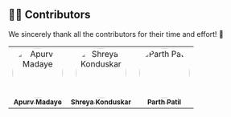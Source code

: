 ## 👨‍💻 Contributors

We sincerely thank all the contributors for their time and effort! 👏

<table>
  <tr>
    <td align="center">
      <a href="https://github.com/apuuuurv">
        <img src="https://avatars.githubusercontent.com/apuuuurv" width="100px" style="border-radius: 50%;" alt="Apurv Madaye"/><br />
        <sub><b>Apurv Madaye</b></sub>
      </a>
    </td>
    <td align="center">
      <a href="https://github.com/shreyaverse">
        <img src="https://avatars.githubusercontent.com/shreyaverse" width="100px" style="border-radius: 50%;" alt="Shreya Konduskar"/><br />
        <sub><b>Shreya Konduskar</b></sub>
      </a>
    </td>
    <td align="center">
      <a href="https://github.com/parthpatil060">
        <img src="https://avatars.githubusercontent.com/parthpatil060" width="100px" style="border-radius: 50%;" alt="Parth Patil"/><br />
        <sub><b>Parth Patil</b></sub>
      </a>
    </td>
  </tr>
</table>
